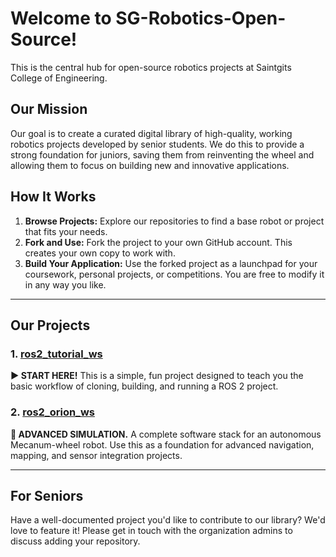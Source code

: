 # Welcome to SG-Robotics-Open-Source!

This is the central hub for open-source robotics projects at Saintgits College of Engineering.

## Our Mission

Our goal is to create a curated digital library of high-quality, working robotics projects developed by senior students. We do this to provide a strong foundation for juniors, saving them from reinventing the wheel and allowing them to focus on building new and innovative applications.

## How It Works

1.  **Browse Projects:** Explore our repositories to find a base robot or project that fits your needs.
2.  **Fork and Use:** Fork the project to your own GitHub account. This creates your own copy to work with.
3.  **Build Your Application:** Use the forked project as a launchpad for your coursework, personal projects, or competitions. You are free to modify it in any way you like.

---

## Our Projects

### 1. [ros2_tutorial_ws](https://github.com/SG-Robotics-Open-Source/ros2_tutorial_ws)
**▶️ START HERE!** This is a simple, fun project designed to teach you the basic workflow of cloning, building, and running a ROS 2 project.

### 2. [ros2_orion_ws](https://github.com/SG-Robotics-Open-Source/ros2_orion_ws)
**🤖 ADVANCED SIMULATION.** A complete software stack for an autonomous Mecanum-wheel robot. Use this as a foundation for advanced navigation, mapping, and sensor integration projects.

---

## For Seniors

Have a well-documented project you'd like to contribute to our library? We'd love to feature it! Please get in touch with the organization admins to discuss adding your repository.
